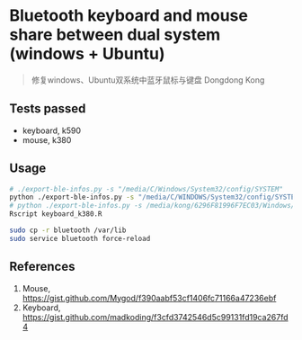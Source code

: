 # Bluetooth keyboard and mouse share between dual system (windows + Ubuntu)
> 修复windows、Ubuntu双系统中蓝牙鼠标与键盘
> Dongdong Kong

## Tests passed

- keyboard, k590
- mouse, k380

## Usage

```bash
# ./export-ble-infos.py -s "/media/C/Windows/System32/config/SYSTEM"
python ./export-ble-infos.py -s "/media/C/WINDOWS/System32/config/SYSTEM" # change to your system path
# python ./export-ble-infos.py -s /media/kong/6296F81996F7EC03/Windows/System32/config/SYSTEM
Rscript keyboard_k380.R

sudo cp -r bluetooth /var/lib
sudo service bluetooth force-reload
```

## References
1. Mouse, <https://gist.github.com/Mygod/f390aabf53cf1406fc71166a47236ebf>
2. Keyboard, <https://gist.github.com/madkoding/f3cfd3742546d5c99131fd19ca267fd4>
